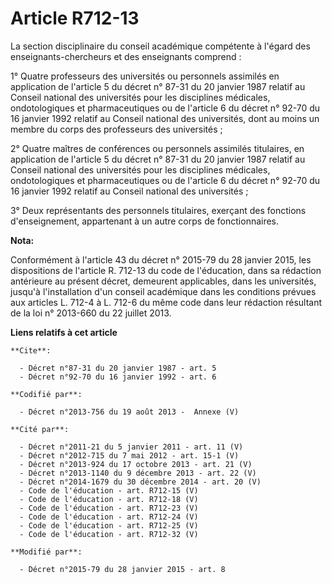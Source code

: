 # Article R712-13

La section disciplinaire du conseil académique compétente à l'égard des enseignants-chercheurs et des enseignants comprend :

1° Quatre professeurs des universités ou personnels assimilés en application de l'article 5 du décret n° 87-31 du 20 janvier
1987 relatif au Conseil national des universités pour les disciplines médicales, ondotologiques et pharmaceutiques ou de
l'article 6 du décret n° 92-70 du 16 janvier 1992 relatif au Conseil national des universités, dont au moins un membre du
corps des professeurs des universités ;

2° Quatre maîtres de conférences ou personnels assimilés titulaires, en application de l'article 5 du décret n° 87-31 du 20
janvier 1987 relatif au Conseil national des universités pour les disciplines médicales, ondotologiques et pharmaceutiques ou
de l'article 6 du décret n° 92-70 du 16 janvier 1992 relatif au Conseil national des universités ;

3° Deux représentants des personnels titulaires, exerçant des fonctions d'enseignement, appartenant à un autre corps de
fonctionnaires.

**Nota:**

Conformément à l'article 43 du décret n° 2015-79 du 28 janvier 2015, les dispositions de l'article R. 712-13 du code de
l'éducation, dans sa rédaction antérieure au présent décret, demeurent applicables, dans les universités, jusqu'à
l'installation d'un conseil académique dans les conditions prévues aux articles L. 712-4 à L. 712-6 du même code dans leur
rédaction résultant de la loi n° 2013-660 du 22 juillet 2013.

**Liens relatifs à cet article**

	**Cite**:

	  - Décret n°87-31 du 20 janvier 1987 - art. 5
	  - Décret n°92-70 du 16 janvier 1992 - art. 6

	**Codifié par**:

	  - Décret n°2013-756 du 19 août 2013 -  Annexe (V)

	**Cité par**:

	  - Décret n°2011-21 du 5 janvier 2011 - art. 11 (V)
	  - Décret n°2012-715 du 7 mai 2012 - art. 15-1 (V)
	  - Décret n°2013-924 du 17 octobre 2013 - art. 21 (V)
	  - Décret n°2013-1140 du 9 décembre 2013 - art. 22 (V)
	  - Décret n°2014-1679 du 30 décembre 2014 - art. 20 (V)
	  - Code de l'éducation - art. R712-15 (V)
	  - Code de l'éducation - art. R712-18 (V)
	  - Code de l'éducation - art. R712-23 (V)
	  - Code de l'éducation - art. R712-24 (V)
	  - Code de l'éducation - art. R712-25 (V)
	  - Code de l'éducation - art. R712-32 (V)

	**Modifié par**:

	  - Décret n°2015-79 du 28 janvier 2015 - art. 8
